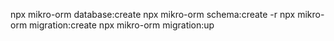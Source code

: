 npx mikro-orm database:create
npx mikro-orm schema:create -r
npx mikro-orm migration:create
npx mikro-orm migration:up